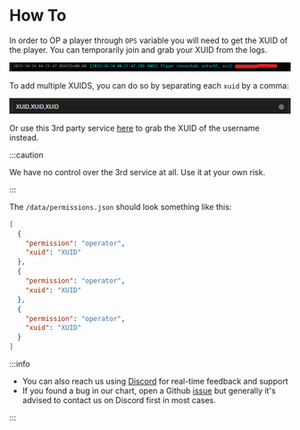 # How To

In order to OP a player through `OPS` variable you will need to get the XUID of the player. You can temporarily join and grab your XUID from the logs.

![console](./imgs/console.png)

To add multiple XUIDS, you can do so by separating each `xuid` by a comma:

![xuids](./imgs/xuids.png)

Or use this 3rd party service [here](https://www.cxkes.me/xbox/xuid) to grab the XUID of the username instead.

:::caution

We have no control over the 3rd service at all. Use it at your own risk.

:::

The `/data/permissions.json` should look something like this:

```json
[
  {
    "permission": "operator",
    "xuid": "XUID"
  },
  {
    "permission": "operator",
    "xuid": "XUID"
  },
  {
    "permission": "operator",
    "xuid": "XUID"
  }
]
```

:::info

- You can also reach us using [Discord](https://discord.gg/tVsPTHWTtr) for real-time feedback and support
- If you found a bug in our chart, open a Github [issue](https://github.com/truecharts/apps/issues/new/choose) but generally it's advised to contact us on Discord first in most cases.

:::
